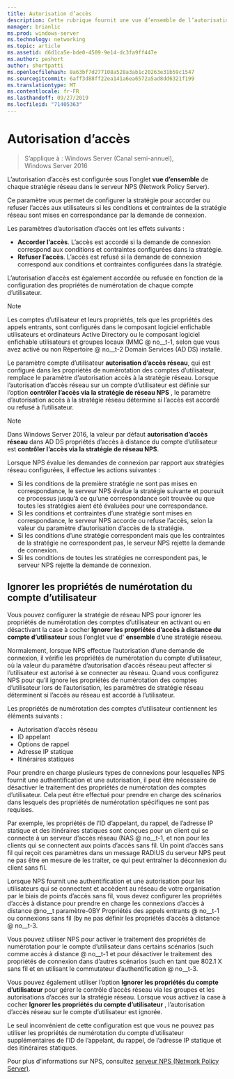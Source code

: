 ```yaml
---
title: Autorisation d’accès
description: Cette rubrique fournit une vue d’ensemble de l’autorisation d’accès à la stratégie réseau pour le serveur NPS (Network Policy Server) dans Windows Server 2016.
manager: brianlic
ms.prod: windows-server
ms.technology: networking
ms.topic: article
ms.assetid: d6d1ca5e-bde0-4509-9e14-dc3fa9ff447e
ms.author: pashort
author: shortpatti
ms.openlocfilehash: 8a63bf7d277108a528a3ab1c20263e31b59c1547
ms.sourcegitcommit: 6aff3d88ff22ea141a6ea6572a5ad8dd6321f199
ms.translationtype: MT
ms.contentlocale: fr-FR
ms.lasthandoff: 09/27/2019
ms.locfileid: "71405363"
---
```

# <a name="access-permission"></a>Autorisation d’accès

>S’applique à : Windows Server (Canal semi-annuel), Windows Server 2016

L’autorisation d’accès est configurée sous l’onglet **vue d’ensemble** de chaque stratégie réseau dans le serveur NPS (Network Policy Server). 

Ce paramètre vous permet de configurer la stratégie pour accorder ou refuser l’accès aux utilisateurs si les conditions et contraintes de la stratégie réseau sont mises en correspondance par la demande de connexion. 

Les paramètres d’autorisation d’accès ont les effets suivants :

- **Accorder l’accès**. L’accès est accordé si la demande de connexion correspond aux conditions et contraintes configurées dans la stratégie.
- **Refuser l’accès**. L’accès est refusé si la demande de connexion correspond aux conditions et contraintes configurées dans la stratégie.

L’autorisation d’accès est également accordée ou refusée en fonction de la configuration des propriétés de numérotation de chaque compte d’utilisateur.

>[!NOTE]
>Les comptes d’utilisateur et leurs propriétés, tels que les propriétés des appels entrants, sont configurés dans le composant logiciel enfichable utilisateurs et ordinateurs Active Directory ou le composant logiciel enfichable utilisateurs et groupes locaux \(MMC @ no__t-1, selon que vous avez activé ou non Répertoire @ no__t-2 Domain Services (AD DS) installé.

Le paramètre compte d’utilisateur **autorisation d’accès réseau**, qui est configuré dans les propriétés de numérotation des comptes d’utilisateur, remplace le paramètre d’autorisation accès à la stratégie réseau. Lorsque l’autorisation d’accès réseau sur un compte d’utilisateur est définie sur l’option **contrôler l’accès via la stratégie de réseau NPS** , le paramètre d’autorisation accès à la stratégie réseau détermine si l’accès est accordé ou refusé à l’utilisateur.

>[!NOTE]
>Dans Windows Server 2016, la valeur par défaut **autorisation d’accès réseau** dans AD DS propriétés d’accès à distance du compte d’utilisateur est **contrôler l’accès via la stratégie de réseau NPS**.

Lorsque NPS évalue les demandes de connexion par rapport aux stratégies réseau configurées, il effectue les actions suivantes :

- Si les conditions de la première stratégie ne sont pas mises en correspondance, le serveur NPS évalue la stratégie suivante et poursuit ce processus jusqu’à ce qu’une correspondance soit trouvée ou que toutes les stratégies aient été évaluées pour une correspondance.
- Si les conditions et contraintes d’une stratégie sont mises en correspondance, le serveur NPS accorde ou refuse l’accès, selon la valeur du paramètre d’autorisation d’accès de la stratégie.
- Si les conditions d’une stratégie correspondent mais que les contraintes de la stratégie ne correspondent pas, le serveur NPS rejette la demande de connexion.
- Si les conditions de toutes les stratégies ne correspondent pas, le serveur NPS rejette la demande de connexion.

## <a name="ignore-user-account-dial-in-properties"></a>Ignorer les propriétés de numérotation du compte d’utilisateur

Vous pouvez configurer la stratégie de réseau NPS pour ignorer les propriétés de numérotation des comptes d’utilisateur en activant ou en désactivant la case à cocher **Ignorer les propriétés d’accès à distance du compte d’utilisateur** sous l’onglet vue d' **ensemble** d’une stratégie réseau. 

Normalement, lorsque NPS effectue l’autorisation d’une demande de connexion, il vérifie les propriétés de numérotation du compte d’utilisateur, où la valeur du paramètre d’autorisation d’accès réseau peut affecter si l’utilisateur est autorisé à se connecter au réseau. Quand vous configurez NPS pour qu’il ignore les propriétés de numérotation des comptes d’utilisateur lors de l’autorisation, les paramètres de stratégie réseau déterminent si l’accès au réseau est accordé à l’utilisateur.

Les propriétés de numérotation des comptes d’utilisateur contiennent les éléments suivants :

- Autorisation d’accès réseau
- ID appelant
- Options de rappel
- Adresse IP statique
- Itinéraires statiques

Pour prendre en charge plusieurs types de connexions pour lesquelles NPS fournit une authentification et une autorisation, il peut être nécessaire de désactiver le traitement des propriétés de numérotation des comptes d’utilisateur. Cela peut être effectué pour prendre en charge des scénarios dans lesquels des propriétés de numérotation spécifiques ne sont pas requises.

Par exemple, les propriétés de l’ID d’appelant, du rappel, de l’adresse IP statique et des itinéraires statiques sont conçues pour un client qui se connecte à un serveur d’accès réseau \(NAS @ no__t-1, et non pour les clients qui se connectent aux points d’accès sans fil. Un point d’accès sans fil qui reçoit ces paramètres dans un message RADIUS du serveur NPS peut ne pas être en mesure de les traiter, ce qui peut entraîner la déconnexion du client sans fil.

Lorsque NPS fournit une authentification et une autorisation pour les utilisateurs qui se connectent et accèdent au réseau de votre organisation par le biais de points d’accès sans fil, vous devez configurer les propriétés d’accès à distance pour prendre en charge les connexions d’accès à distance @no__t paramètre-0BY Propriétés des appels entrants @ no__t-1 ou connexions sans fil \(by ne pas définir les propriétés d’accès à distance @ no__t-3.

Vous pouvez utiliser NPS pour activer le traitement des propriétés de numérotation pour le compte d’utilisateur dans certains scénarios \(such comme accès à distance @ no__t-1 et pour désactiver le traitement des propriétés de connexion dans d’autres scénarios \(such en tant que 802.1 X sans fil et en utilisant le commutateur d’authentification @ no__t-3.

Vous pouvez également utiliser l’option **Ignorer les propriétés du compte d’utilisateur** pour gérer le contrôle d’accès réseau via les groupes et les autorisations d’accès sur la stratégie réseau. Lorsque vous activez la case à cocher **Ignorer les propriétés du compte d’utilisateur** , l’autorisation d’accès réseau sur le compte d’utilisateur est ignorée.

Le seul inconvénient de cette configuration est que vous ne pouvez pas utiliser les propriétés de numérotation du compte d’utilisateur supplémentaires de l’ID de l’appelant, du rappel, de l’adresse IP statique et des itinéraires statiques.

Pour plus d’informations sur NPS, consultez [serveur NPS (Network Policy Server)](nps-top.md).
